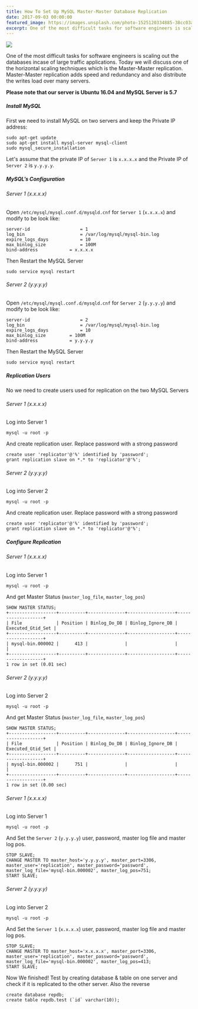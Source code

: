```yaml
---
title: How To Set Up MySQL Master-Master Database Replication
date: 2017-09-03 00:00:00
featured_image: https://images.unsplash.com/photo-1525120334885-38cc03a6ec77?q=90&fm=jpg&w=1000&fit=max
excerpt: One of the most difficult tasks for software engineers is scaling out the databases incase of large traffic applications. Today we will discuss one of the horizontal scaling techniques which is the Master-Master replication. Master-Master replication adds speed and redundancy and also distribute the writes load over many servers.
---
```


![](https://images.unsplash.com/photo-1525120334885-38cc03a6ec77?q=90&fm=jpg&w=1000&fit=max)

One of the most difficult tasks for software engineers is scaling out the databases incase of large traffic applications. Today we will discuss one of the horizontal scaling techniques which is the Master-Master replication. Master-Master replication adds speed and redundancy and also distribute the writes load over many servers.

**Please note that our server is Ubuntu 16.04 and MySQL Server is 5.7**

##### Install MySQL

First we need to install MySQL on two servers and keep the Private IP address:

```
sudo apt-get update
sudo apt-get install mysql-server mysql-client
sudo mysql_secure_installation
```

Let's assume that the private IP of `Server 1` is `x.x.x.x` and the Private IP of `Server 2` is `y.y.y.y`.

##### MySQL’s Configuration

###### Server 1 (x.x.x.x)

Open `/etc/mysql/mysql.conf.d/mysqld.cnf` for `Server 1` (`x.x.x.x`) and modify to be look like:

```
server-id              		= 1
log_bin                		= /var/log/mysql/mysql-bin.log
expire_logs_days        	= 10
max_binlog_size   	        = 100M
bind-address    		= x.x.x.x
```

Then Restart the MySQL Server

```
sudo service mysql restart
```

###### Server 2 (y.y.y.y)

Open `/etc/mysql/mysql.conf.d/mysqld.cnf` for `Server 2` (`y.y.y.y`) and modify to be look like:

```
server-id              		= 2
log_bin                		= /var/log/mysql/mysql-bin.log
expire_logs_days        	= 10
max_binlog_size   		= 100M
bind-address    		= y.y.y.y
```

Then Restart the MySQL Server

```
sudo service mysql restart
```

##### Replication Users

No we need to create users used for replication on the two MySQL Servers

###### Server 1 (x.x.x.x)

Log into Server 1

```
mysql -u root -p
```

And create replication user. Replace password with a strong password

```
create user 'replicator'@'%' identified by 'password';
grant replication slave on *.* to 'replicator'@'%';
```

###### Server 2 (y.y.y.y)

Log into Server 2

```
mysql -u root -p
```

And create replication user. Replace password with a strong password

```
create user 'replicator'@'%' identified by 'password';
grant replication slave on *.* to 'replicator'@'%';
```

##### Configure Replication

###### Server 1 (x.x.x.x)

Log into Server 1

```
mysql -u root -p
```

And get Master Status (`master_log_file`, `master_log_pos`)

```
SHOW MASTER STATUS;
+------------------+----------+--------------+------------------+-------------------+
| File             | Position | Binlog_Do_DB | Binlog_Ignore_DB | Executed_Gtid_Set |
+------------------+----------+--------------+------------------+-------------------+
| mysql-bin.000002 |      413 |              |                  |                   |
+------------------+----------+--------------+------------------+-------------------+
1 row in set (0.01 sec)
```

###### Server 2 (y.y.y.y)

Log into Server 2

```
mysql -u root -p
```

And get Master Status (`master_log_file`, `master_log_pos`)

```
SHOW MASTER STATUS;
+------------------+----------+--------------+------------------+-------------------+
| File             | Position | Binlog_Do_DB | Binlog_Ignore_DB | Executed_Gtid_Set |
+------------------+----------+--------------+------------------+-------------------+
| mysql-bin.000002 |      751 |              |                  |                   |
+------------------+----------+--------------+------------------+-------------------+
1 row in set (0.00 sec)
```

###### Server 1 (x.x.x.x)

Log into Server 1

```
mysql -u root -p
```

And Set the `Server 2` (`y.y.y.y`) user, password, master log file and master log pos.

```
STOP SLAVE;
CHANGE MASTER TO master_host='y.y.y.y', master_port=3306, master_user='replication', master_password='password', master_log_file='mysql-bin.000002', master_log_pos=751;
START SLAVE;
```

###### Server 2 (y.y.y.y)

Log into Server 2

```
mysql -u root -p
```

And Set the `Server 1` (`x.x.x.x`) user, password, master log file and master log pos.

```
STOP SLAVE;
CHANGE MASTER TO master_host='x.x.x.x', master_port=3306, master_user='replication', master_password='password', master_log_file='mysql-bin.000002', master_log_pos=413;
START SLAVE;
```

Now We finished! Test by creating database & table on one server and check if it is replicated to the other server. Also the reverse

```
create database repdb;
create table repdb.test (`id` varchar(10));
```